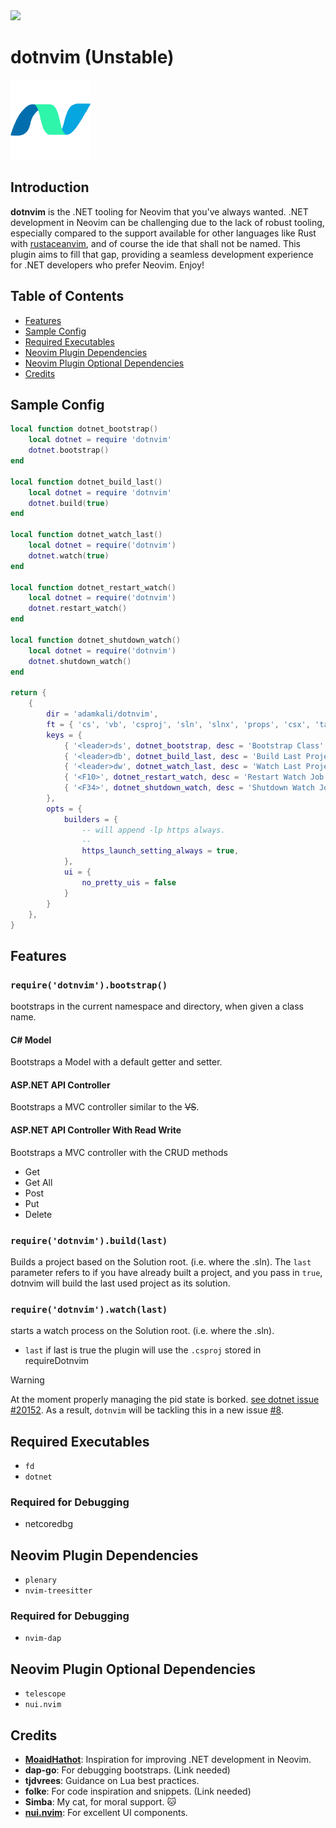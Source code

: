 <a href="https://dotfyle.com/plugins/adamkali/dotnvim">
	<img src="https://dotfyle.com/plugins/adamkali/dotnvim/shield?style=for-the-badge" />
</a>

# dotnvim (Unstable)

<a href="url"><img src="https://github.com/adamkali/dotnvim/blob/main/assets/DotNvim.png" height="128" width="128" ></a>


## Introduction

**dotnvim** is the .NET tooling for Neovim that you've always wanted. .NET development in Neovim can be challenging due to the lack of robust tooling, especially compared to the support available for other languages like Rust with [rustaceanvim](https://github.com/mrcjkb/rustaceanvim), and of course the ide that shall not be named. This plugin aims to fill that gap, providing a seamless development experience for .NET developers who prefer Neovim. Enjoy!

## Table of Contents

- [Features](#features)
- [Sample Config](#sample-config)
- [Required Executables](#required-executables)
- [Neovim Plugin Dependencies](#neovim-plugin-dependencies)
- [Neovim Plugin Optional Dependencies](#neovim-plugin-optional-dependencies)
- [Credits](#credits)

## Sample Config

```lua
local function dotnet_bootstrap()
    local dotnet = require 'dotnvim'
    dotnet.bootstrap()
end

local function dotnet_build_last()
    local dotnet = require 'dotnvim'
    dotnet.build(true)
end

local function dotnet_watch_last()
    local dotnet = require('dotnvim')
    dotnet.watch(true)
end

local function dotnet_restart_watch()
    local dotnet = require('dotnvim')
    dotnet.restart_watch()
end

local function dotnet_shutdown_watch()
    local dotnet = require('dotnvim')
    dotnet.shutdown_watch()
end

return {
    {
        dir = 'adamkali/dotnvim',
        ft = { 'cs', 'vb', 'csproj', 'sln', 'slnx', 'props', 'csx', 'targets' },
        keys = {
            { '<leader>ds', dotnet_bootstrap, desc = 'Bootstrap Class' },
            { '<leader>db', dotnet_build_last, desc = 'Build Last Project' },
            { '<leader>dw', dotnet_watch_last, desc = 'Watch Last Project' },
            { '<F10>', dotnet_restart_watch, desc = 'Restart Watch Job'},
            { '<F34>', dotnet_shutdown_watch, desc = 'Shutdown Watch Job'}
        },
        opts = {
            builders = {
                -- will append -lp https always.
                -- 
                https_launch_setting_always = true,
            },
            ui = {
                no_pretty_uis = false
            }
        }
    },
}
```

## Features

### `require('dotnvim').bootstrap()`
bootstraps in the current namespace and directory, when given a class name. 

#### C# Model 
Bootstraps a Model with a default getter and setter.

#### ASP.NET API Controller
Bootstraps a MVC controller similar to the ~~VS~~.


#### ASP.NET API Controller With Read Write
Bootstraps a MVC controller with the CRUD methods 
- Get 
- Get All 
- Post 
- Put 
- Delete

### `require('dotnvim').build(last)`
Builds a project based on the Solution root. (i.e. where the .sln). The `last` parameter refers to if you have already built a project, and you pass in `true`, dotnvim will build the last used project as its solution.

### `require('dotnvim').watch(last)`
starts a watch process on the Solution root. (i.e. where the .sln).

- `last` if last is true the plugin will use the `.csproj` stored in requireDotnvim

> [!WARNING]
> At the moment properly managing the pid state is borked. [see dotnet issue #20152](https://github.com/dotnet/aspnetcore/issues/20152). As a result, `dotnvim` will be tackling this in a new issue [#8](https://github.com/adamkali/dotnvim/issues/8).


## Required Executables

- `fd`
- `dotnet`

### Required for Debugging
- netcoredbg

## Neovim Plugin Dependencies

- `plenary`
- `nvim-treesitter`

### Required for Debugging
- `nvim-dap`

## Neovim Plugin Optional Dependencies

- `telescope`
- `nui.nvim`

## Credits

- **[MoaidHathot](https://github.com/MoaidHathot/dotnet.nvim)**: Inspiration for improving .NET development in Neovim.
- **dap-go**: For debugging bootstraps. (Link needed)
- **tjdvrees**: Guidance on Lua best practices.
- **folke**: For code inspiration and snippets. (Link needed)
- **Simba**: My cat, for moral support. 🐱
- **[nui.nvim](https://github.com/MunifTanjim/nui.nvim)**: For excellent UI components.

